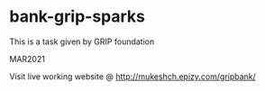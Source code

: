 # bank-grip-sparks
This is a task given by GRIP foundation

MAR2021

Visit live working website @ http://mukeshch.epizy.com/gripbank/
